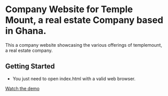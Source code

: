 # Company Website for Temple Mount, a real estate Company based in Ghana.
This a company website showcasing the various offerings of templemount, a real estate company.

## Getting Started
-  You just need to open index.html with a valid web browser.

[Watch the demo](https://github.com/iyke-beezy/TempleMount.git)
